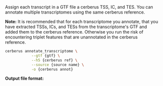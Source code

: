 Assign each transcript in a GTF file a cerberus TSS, IC, and TES. You can annotate multiple transcriptomes using the same cerberus reference.

**Note:** It is recommended that for each transcriptome you annotate, that you
have extracted TSSs, ICs, and TESs from the transcriptome's GTF and added
them to the cerberus reference. Otherwise you run the risk of encountering triplet
features that are unannotated in the cerberus reference.

```bash
cerberus annotate_transcriptome \
            --gtf {gtf} \
            --h5 {cerberus ref} \
            --source {source name} \
            -o {cerberus annot}
```

**Output file format:**
